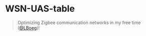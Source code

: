 # WSN-UAS-table
> Optimizing Zigbee communication networks in my free time ([@LBoeg](https://github.com/LBoeg))!

